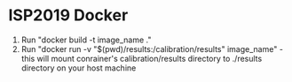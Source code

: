 # ISP2019 Docker

<ol> 
<li> Run "docker build -t image_name ." </li>
<li> Run "docker run -v "$(pwd)/results:/calibration/results" image_name" - this will mount conrainer's  calibration/results directory to ./results directory on your host machine</li>
</ol>